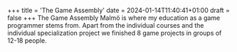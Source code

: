 +++
title = 'The Game Assembly'
date = 2024-01-14T11:40:41+01:00
draft = false
+++
The Game Assembly Malmö is where my education as 
a game programmer stems from. Apart from the
individual courses and the individual specialization
project we finished 8 game projects in groups of 
12-18 people.
